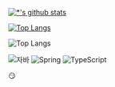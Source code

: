 [![*'s github stats](https://github-readme-stats.vercel.app/api?username=hseok0)](https://github.com/hseok0)

[![Top Langs](https://github-readme-stats.vercel.app/api/top-langs/?username=hsoek0)](https://github.com/hseok0/github-readme-stats)

![Top Langs](https://github-readme-stats.vercel.app/api/top-langs/?username=hseok0&layout=compact)


![자바](https://img.shields.io/badge/-자바-007396?style=flat&logo=Java&logoColor=ffffff)
![Spring](https://img.shields.io/badge/-Spring-6DB33F?style=for-the-badge&logo=Spring&logoColor=white)
![TypeScript](https://img.shields.io/badge/-TypeScript-3178C6?style=flat-square&logo=TypeScript&logoColor=white)


:smirk:

